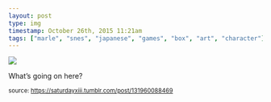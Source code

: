 ```yaml
---
layout: post
type: img
timestamp: October 26th, 2015 11:21am
tags: ["marle", "snes", "japanese", "games", "box", "art", "character"]
---
```

<img src="https://saturdayxiii.github.io/media/131960088469.jpg"/>

What’s going on here?
 
  
<small>source: https://saturdayxiii.tumblr.com/post/131960088469</small>